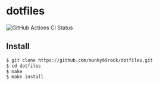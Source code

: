 # dotfiles

![GitHub Actions CI Status](https://github.com/munky69rock/dotfiles/workflows/CI/badge.svg)

## Install

```sh
$ git clone https://github.com/munky69rock/dotfiles.git 
$ cd dotfiles
$ make
$ make install
```
